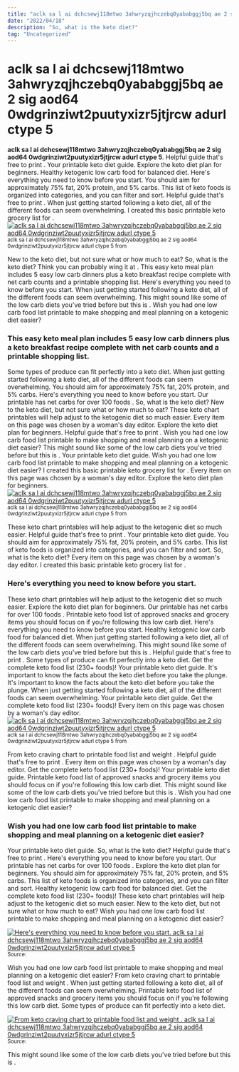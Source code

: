 ```yaml
---
title: "aclk sa l ai dchcsewj118mtwo 3ahwryzqjhczebq0yababggj5bq ae 2 sig aod64 0wdgrinziwt2puutyxizr5jtjrcw adurl ctype 5"
date: "2022/04/18"
description: "So, what is the keto diet?"
tag: "Uncategorized"
---
```


# aclk sa l ai dchcsewj118mtwo 3ahwryzqjhczebq0yababggj5bq ae 2 sig aod64 0wdgrinziwt2puutyxizr5jtjrcw adurl ctype 5
**aclk sa l ai dchcsewj118mtwo 3ahwryzqjhczebq0yababggj5bq ae 2 sig aod64 0wdgrinziwt2puutyxizr5jtjrcw adurl ctype 5**. Helpful guide that&#039;s free to print . Your printable keto diet guide. Explore the keto diet plan for beginners. Healthy ketogenic low carb food for balanced diet. Here&#039;s everything you need to know before you start.
You should aim for approximately 75% fat, 20% protein, and 5% carbs. This list of keto foods is organized into categories, and you can filter and sort. Helpful guide that&#039;s free to print . When just getting started following a keto diet, all of the different foods can seem overwhelming. I created this basic printable keto grocery list for .
[![aclk sa l ai dchcsewj118mtwo 3ahwryzqjhczebq0yababggj5bq ae 2 sig aod64 0wdgrinziwt2puutyxizr5jtjrcw adurl ctype 5](B07PZK8RCH "aclk sa l ai dchcsewj118mtwo 3ahwryzqjhczebq0yababggj5bq ae 2 sig aod64 0wdgrinziwt2puutyxizr5jtjrcw adurl ctype 5")](B07PZK8RCH)
<small>aclk sa l ai dchcsewj118mtwo 3ahwryzqjhczebq0yababggj5bq ae 2 sig aod64 0wdgrinziwt2puutyxizr5jtjrcw adurl ctype 5 from </small>

New to the keto diet, but not sure what or how much to eat? So, what is the keto diet? Think you can probably wing it at . This easy keto meal plan includes 5 easy low carb dinners plus a keto breakfast recipe complete with net carb counts and a printable shopping list. Here&#039;s everything you need to know before you start. When just getting started following a keto diet, all of the different foods can seem overwhelming. This might sound like some of the low carb diets you&#039;ve tried before but this is . Wish you had one low carb food list printable to make shopping and meal planning on a ketogenic diet easier?

### This easy keto meal plan includes 5 easy low carb dinners plus a keto breakfast recipe complete with net carb counts and a printable shopping list.
Some types of produce can fit perfectly into a keto diet. When just getting started following a keto diet, all of the different foods can seem overwhelming. You should aim for approximately 75% fat, 20% protein, and 5% carbs. Here&#039;s everything you need to know before you start. Our printable has net carbs for over 100 foods . So, what is the keto diet? New to the keto diet, but not sure what or how much to eat? These keto chart printables will help adjust to the ketogenic diet so much easier. Every item on this page was chosen by a woman&#039;s day editor. Explore the keto diet plan for beginners. Helpful guide that&#039;s free to print . Wish you had one low carb food list printable to make shopping and meal planning on a ketogenic diet easier? This might sound like some of the low carb diets you&#039;ve tried before but this is .
Your printable keto diet guide. Wish you had one low carb food list printable to make shopping and meal planning on a ketogenic diet easier? I created this basic printable keto grocery list for . Every item on this page was chosen by a woman&#039;s day editor. Explore the keto diet plan for beginners.
[![aclk sa l ai dchcsewj118mtwo 3ahwryzqjhczebq0yababggj5bq ae 2 sig aod64 0wdgrinziwt2puutyxizr5jtjrcw adurl ctype 5](B07PZK8RCH "aclk sa l ai dchcsewj118mtwo 3ahwryzqjhczebq0yababggj5bq ae 2 sig aod64 0wdgrinziwt2puutyxizr5jtjrcw adurl ctype 5")](B07PZK8RCH)
<small>aclk sa l ai dchcsewj118mtwo 3ahwryzqjhczebq0yababggj5bq ae 2 sig aod64 0wdgrinziwt2puutyxizr5jtjrcw adurl ctype 5 from </small>

These keto chart printables will help adjust to the ketogenic diet so much easier. Helpful guide that&#039;s free to print . Your printable keto diet guide. You should aim for approximately 75% fat, 20% protein, and 5% carbs. This list of keto foods is organized into categories, and you can filter and sort. So, what is the keto diet? Every item on this page was chosen by a woman&#039;s day editor. I created this basic printable keto grocery list for .

### Here&#039;s everything you need to know before you start.
These keto chart printables will help adjust to the ketogenic diet so much easier. Explore the keto diet plan for beginners. Our printable has net carbs for over 100 foods . Printable keto food list of approved snacks and grocery items you should focus on if you&#039;re following this low carb diet. Here&#039;s everything you need to know before you start. Healthy ketogenic low carb food for balanced diet. When just getting started following a keto diet, all of the different foods can seem overwhelming. This might sound like some of the low carb diets you&#039;ve tried before but this is . Helpful guide that&#039;s free to print . Some types of produce can fit perfectly into a keto diet. Get the complete keto food list (230+ foods)! Your printable keto diet guide. It&#039;s important to know the facts about the keto diet before you take the plunge.
It&#039;s important to know the facts about the keto diet before you take the plunge. When just getting started following a keto diet, all of the different foods can seem overwhelming. Your printable keto diet guide. Get the complete keto food list (230+ foods)! Every item on this page was chosen by a woman&#039;s day editor.
[![aclk sa l ai dchcsewj118mtwo 3ahwryzqjhczebq0yababggj5bq ae 2 sig aod64 0wdgrinziwt2puutyxizr5jtjrcw adurl ctype 5](B07PZK8RCH "aclk sa l ai dchcsewj118mtwo 3ahwryzqjhczebq0yababggj5bq ae 2 sig aod64 0wdgrinziwt2puutyxizr5jtjrcw adurl ctype 5")](B07PZK8RCH)
<small>aclk sa l ai dchcsewj118mtwo 3ahwryzqjhczebq0yababggj5bq ae 2 sig aod64 0wdgrinziwt2puutyxizr5jtjrcw adurl ctype 5 from </small>

From keto craving chart to printable food list and weight . Helpful guide that&#039;s free to print . Every item on this page was chosen by a woman&#039;s day editor. Get the complete keto food list (230+ foods)! Your printable keto diet guide. Printable keto food list of approved snacks and grocery items you should focus on if you&#039;re following this low carb diet. This might sound like some of the low carb diets you&#039;ve tried before but this is . Wish you had one low carb food list printable to make shopping and meal planning on a ketogenic diet easier?

### Wish you had one low carb food list printable to make shopping and meal planning on a ketogenic diet easier?
Your printable keto diet guide. So, what is the keto diet? Helpful guide that&#039;s free to print . Here&#039;s everything you need to know before you start. Our printable has net carbs for over 100 foods . Explore the keto diet plan for beginners. You should aim for approximately 75% fat, 20% protein, and 5% carbs. This list of keto foods is organized into categories, and you can filter and sort. Healthy ketogenic low carb food for balanced diet. Get the complete keto food list (230+ foods)! These keto chart printables will help adjust to the ketogenic diet so much easier. New to the keto diet, but not sure what or how much to eat? Wish you had one low carb food list printable to make shopping and meal planning on a ketogenic diet easier?


[![Here&#039;s everything you need to know before you start. aclk sa l ai dchcsewj118mtwo 3ahwryzqjhczebq0yababggj5bq ae 2 sig aod64 0wdgrinziwt2puutyxizr5jtjrcw adurl ctype 5](5869766039953529572 "aclk sa l ai dchcsewj118mtwo 3ahwryzqjhczebq0yababggj5bq ae 2 sig aod64 0wdgrinziwt2puutyxizr5jtjrcw adurl ctype 5")](B07PZK8RCH)
<small>Source: </small>

Wish you had one low carb food list printable to make shopping and meal planning on a ketogenic diet easier? From keto craving chart to printable food list and weight . When just getting started following a keto diet, all of the different foods can seem overwhelming. Printable keto food list of approved snacks and grocery items you should focus on if you&#039;re following this low carb diet. Some types of produce can fit perfectly into a keto diet.

[![From keto craving chart to printable food list and weight . aclk sa l ai dchcsewj118mtwo 3ahwryzqjhczebq0yababggj5bq ae 2 sig aod64 0wdgrinziwt2puutyxizr5jtjrcw adurl ctype 5](5869766039953529572 "aclk sa l ai dchcsewj118mtwo 3ahwryzqjhczebq0yababggj5bq ae 2 sig aod64 0wdgrinziwt2puutyxizr5jtjrcw adurl ctype 5")](B07PZK8RCH)
<small>Source: </small>

This might sound like some of the low carb diets you&#039;ve tried before but this is .
